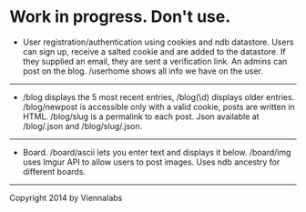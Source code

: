 # Work in progress. Don't use.
 
* User registration/authentication using cookies and ndb datastore. Users can sign up, receive a salted cookie and are added to the datastore. If they supplied an email, they are sent a verification link. An admins can post on the blog. /userhome shows all info we have on the user.
---
* /blog displays the 5 most recent entries, /blog(\d) displays older entries. /blog/newpost is accessible only with a valid cookie, posts are written in HTML. /blog/slug is a permalink to each post. Json available at /blog/.json and /blog/slug/.json.
---
* Board. /board/ascii lets you enter text and displays it below. /board/img uses Imgur API to allow users to post images. Uses ndb ancestry for different boards. 
---
Copyright 2014 by Viennalabs 
